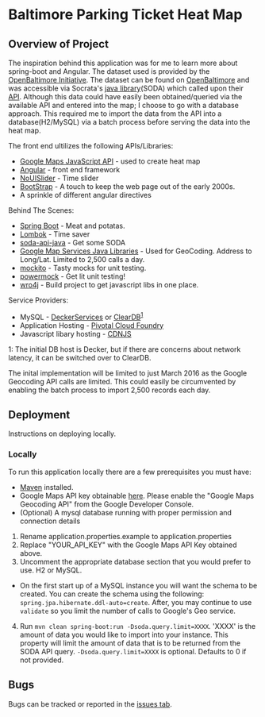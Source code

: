 # Baltimore Parking Ticket Heat Map
 
## Overview of Project
The inspiration behind this application was for me to learn more about spring-boot and Angular.  The dataset used is provided by the [OpenBaltimore Initiative](https://data.baltimorecity.gov/). The dataset can be found on [OpenBaltimore](https://data.baltimorecity.gov/Transportation/Parking-Citations/n4ma-fj3m) and was accessible via Socrata's [java library](https://github.com/socrata/soda-java)(SODA) which called upon their [API](https://dev.socrata.com/). Although this data could have easily been obtained/queried via the available API and entered into the map; I choose to go with a database approach. This required me to import the data from the API into a database(H2/MySQL) via a batch process before serving the data into the heat map. 

The front end ultilizes the following APIs/Libraries: 
* [Google Maps JavaScript API](https://developers.google.com/maps/documentation/javascript/) - used to create heat map
* [Angular](https://angularjs.org/) - front end framework
* [NoUISlider](http://refreshless.com/nouislider/) - Time slider 
* [BootStrap](http://getbootstrap.com/) - A touch to keep the web page out of the early 2000s. 
* A sprinkle of different angular directives

Behind The Scenes:
* [Spring Boot](http://projects.spring.io/spring-boot/) - Meat and potatas.
* [Lombok](https://projectlombok.org/) - Time saver
* [soda-api-java](https://github.com/socrata/soda-java) - Get some SODA
* [Google Map Services Java Libraries](https://developers.google.com/maps/documentation/geocoding/intro) - Used for GeoCoding. Address to Long/Lat. Limited to 2,500 calls a day. 
* [mockito](http://mockito.org/) - Tasty mocks for unit testing. 
* [powermock](https://github.com/jayway/powermock) - Get lit unit testing!
* [wro4j](https://github.com/wro4j/wro4j) - Build project to get javascript libs in one place. 

Service Providers:
* MySQL - [DeckerServices](http://deckerservices.com/website-hosting/) or [ClearDB](https://www.cleardb.com)<sup>[1](#mysql)</sup>
* Application Hosting - [Pivotal Cloud Foundry](http://pivotal.io/platform)
* Javascript libary hosting - [CDNJS](https://cdnjs.com/)

<a name="mysql">1</a>: The initial DB host is Decker, but if there are concerns about network latency, it can be switched over to ClearDB. 

The inital implementation will be limited to just March 2016 as the Google Geocoding API calls are limited. This could easily be circumvented by enabling the batch process to import 2,500 records each day. 

## Deployment
Instructions on deploying locally. 
### Locally
To run this application locally there are a few prerequisites you must have:
* [Maven](https://maven.apache.org/) installed.
* Google Maps API key obtainable [here](https://console.developers.google.com/apis/credentials). Please enable the "Google Maps Geocoding API" from the Google Developer Console.
* (Optional) A mysql database running with proper permission and connection details 

1. Rename application.properties.example to application.properties
2. Replace "YOUR_API_KEY" with the Google Maps API Key obtained above. 
3. Uncomment the appropriate database section that you would prefer to use. H2 or MySQL. 
  * On the first start up of a MySQL instance you will want the schema to be created. You can create the schema using the following: ```spring.jpa.hibernate.ddl-auto=create```. After, you may continue to use ```validate``` so you limit the number of calls to Google's Geo service. 
4. Run ```mvn clean spring-boot:run -Dsoda.query.limit=XXXX```. 'XXXX' is the amount of data you would like to import into your instance. This property will limit the amount of data that is to be returned from the SODA API query. ```-Dsoda.query.limit=XXXX``` is optional. Defaults to 0 if not provided. 


## Bugs 
Bugs can be tracked or reported in the [issues tab](/../../issues/). 


 
